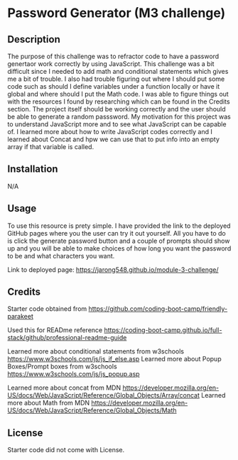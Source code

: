 # Password Generator (M3 challenge)

## Description

The purpose of this challenge was to refractor code to have a password genertaor work correctly by using JavaScript. This challenge was a bit difficult since I needed to add math and conditional statements which gives me a bit of trouble. I also had trouble figuring out where I should put some code such as should I define variables under a function locally or have it global and where should I put the Math code. I was able to figure things out with the resources I found by researching which can be found in the Credits section. The project itself should be working correctly and the user should be able to generate a random passsword. My motivation for this project was to understand JavaScript more and to see what JavaScript can be capable of. I learned more about how to write JavaScript codes correctly and I learned about Concat and hpw we can use that to put info into an empty array if that variable is called.

## Installation

N/A

## Usage

To use this resource is prety simple. I have provided the link to the deployed GitHub pages where you the user can try it out yourself. All you have to do is click the generate password button and a couple of prompts should show up and you will be able to make choices of how long you want the password to be and what characters you want.

Link to deployed page: https://jarong548.github.io/module-3-challenge/


## Credits

Starter code obtained from https://github.com/coding-boot-camp/friendly-parakeet

Used this for READme reference https://coding-boot-camp.github.io/full-stack/github/professional-readme-guide

Learned more about conditional statements from w3schools https://www.w3schools.com/js/js_if_else.asp
Learned more about Popup Boxes/Prompt boxes from w3schools https://www.w3schools.com/js/js_popup.asp

Learned more about concat from MDN https://developer.mozilla.org/en-US/docs/Web/JavaScript/Reference/Global_Objects/Array/concat
Learned more about Math from MDN https://developer.mozilla.org/en-US/docs/Web/JavaScript/Reference/Global_Objects/Math

## License

Starter code did not come with License.
